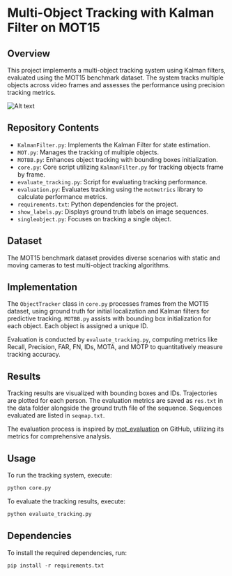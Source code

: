 # Multi-Object Tracking with Kalman Filter on MOT15

## Overview
This project implements a multi-object tracking system using Kalman filters, evaluated using the MOT15 benchmark dataset. The system tracks multiple objects across video frames and assesses the performance using precision tracking metrics.

![Alt text](https://github.com/fouedayedi/Kalman-filter-results-on-MOT15/blob/main/ETH-Sunnyday-results.gif)

## Repository Contents
- `KalmanFilter.py`: Implements the Kalman Filter for state estimation.
- `MOT.py`: Manages the tracking of multiple objects.
- `MOTBB.py`: Enhances object tracking with bounding boxes initialization.
- `core.py`: Core script utilizing `KalmanFilter.py` for tracking objects frame by frame.
- `evaluate_tracking.py`: Script for evaluating tracking performance.
- `evaluation.py`: Evaluates tracking using the `motmetrics` library to calculate performance metrics.
- `requirements.txt`: Python dependencies for the project.
- `show_labels.py`: Displays ground truth labels on image sequences.
- `singleobject.py`: Focuses on tracking a single object.

## Dataset
The MOT15 benchmark dataset provides diverse scenarios with static and moving cameras to test multi-object tracking algorithms.

## Implementation
The `ObjectTracker` class in `core.py` processes frames from the MOT15 dataset, using ground truth for initial localization and Kalman filters for predictive tracking. `MOTBB.py` assists with bounding box initialization for each object. Each object is assigned a unique ID.

Evaluation is conducted by `evaluate_tracking.py`, computing metrics like Recall, Precision, FAR, FN, IDs, MOTA, and MOTP to quantitatively measure tracking accuracy.

## Results
Tracking results are visualized with bounding boxes and IDs. Trajectories are plotted for each person. The evaluation metrics are saved as `res.txt` in the data folder alongside the ground truth file of the sequence. Sequences evaluated are listed in `seqmap.txt`.

The evaluation process is inspired by [mot_evaluation](https://github.com/shenh10/mot_evaluation) on GitHub, utilizing its metrics for comprehensive analysis.

## Usage
To run the tracking system, execute:
```bash
python core.py
```
To evaluate the tracking results, execute:
```bash
python evaluate_tracking.py
```

## Dependencies

To install the required dependencies, run:
```
pip install -r requirements.txt


